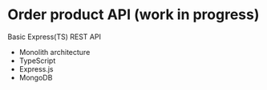 # Order product API (work in progress)
  Basic Express(TS) REST API
  - Monolith architecture
  - TypeScript
  - Express.js
  - MongoDB
